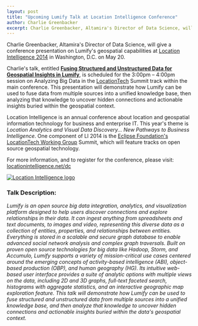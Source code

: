 ```yaml
---
layout: post
title: "Upcoming Lumify Talk at Location Intelligence Conference"
author: Charlie Greenbacker
excerpt: Charlie Greenbacker, Altamira's Director of Data Science, will give a conference presentation on Lumify's geospatial capabilities at Location Intelligence 2014 in Washington, D.C. on May 20.
---
```

Charlie Greenbacker, Altamira's Director of Data Science, will give a conference presentation on Lumify's geospatial capabilities at [Location Intelligence 2014](http://www.locationintelligence.net/dc/) in Washington, D.C. on May 20.

Charlie's talk, entitled **[Fusing Structured and Unstructured Data for Geospatial Insights in Lumify](http://www.locationintelligence.net/dc/presentations/fusing-structured-and-unstructured-data-for-geospatial-insights-in-lumify/386706)**, is scheduled for the 3:00pm &ndash; 4:00pm session on Analyzing Big Data in the [LocationTech](http://www.locationtech.org/) Summit track within the main conference. This presentation will demonstrate how Lumify can be used to fuse data from multiple sources into a unified knowledge base, then analyzing that knowledge to uncover hidden connections and actionable insights buried within the geospatial context.

Location Intelligence is an annual conference about location and geospatial information technology for business and enterprise IT. This year's theme is _Location Analytics and Visual Data Discovery... New Pathways to Business Intelligence_. One component of LI 2014 is the [Eclipse Foundation's](http://www.eclipse.org/) [LocationTech Working Group](http://www.locationtech.org/) Summit, which will feature tracks on open source geospatial technology.

For more information, and to register for the conference, please visit: [locationintelligence.net/dc](http://www.locationintelligence.net/dc/)

[![Location Intelligence logo]({{site.url}}/assets/2014-04-15-upcoming-lumify-talk-at-location-intelligence-conference/lic-w-clear.png "Location Intelligence logo")](http://www.locationintelligence.net/dc/)

### **Talk Description:**

_Lumify is an open source big data integration, analytics, and visualization platform designed to help users discover connections and explore relationships in their data. It can ingest anything from spreadsheets and text documents, to images and video, representing this diverse data as a collection of entities, properties, and relationships between entities. Everything is stored in a scalable and secure graph database to enable advanced social network analysis and complex graph traversals. Built on proven open source technologies for big data like Hadoop, Storm, and Accumulo, Lumify supports a variety of mission-critical use cases centered around the emerging concepts of activity-based intelligence (ABI), object-based production (OBP), and human geography (HG). Its intuitive web-based user interface provides a suite of analytic options with multiple views on the data, including 2D and 3D graphs, full-text faceted search, histograms with aggregate statistics, and an interactive geographic map exploration feature. This talk will demonstrate how Lumify can be used to fuse structured and unstructured data from multiple sources into a unified knowledge base, and then analyze that knowledge to uncover hidden connections and actionable insights buried within the data's geospatial context._